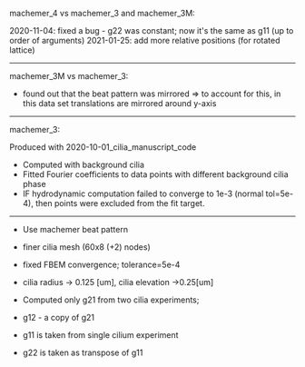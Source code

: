 machemer_4 vs machemer_3 and machemer_3M:

2020-11-04: fixed a bug - g22 was constant; now it's the same as g11 (up to order of arguments)
2021-01-25: add more relative positions (for rotated lattice)

---
machemer_3M vs machemer_3:
- found out that the beat pattern was mirrored =>
   to account for this, in this data set translations are mirrored around y-axis
   
   
---
machemer_3:

Produced with 2020-10-01_cilia_manuscript_code

- Computed with background cilia
- Fitted Fourier coefficients to data points with different background cilia phase
- IF hydrodynamic computation failed to converge to 1e-3 (normal tol=5e-4), then points were excluded from the fit target.

---
- Use machemer beat pattern
- finer cilia mesh (60x8 (+2) nodes)
- fixed FBEM convergence; tolerance=5e-4
- cilia radius -> 0.125 [um], cilia elevation ->0.25[um]


- Computed only g21 from two cilia experiments;
- g12 - a copy of g21
- g11 is taken from single cilium experiment
- g22 is taken as transpose of g11
